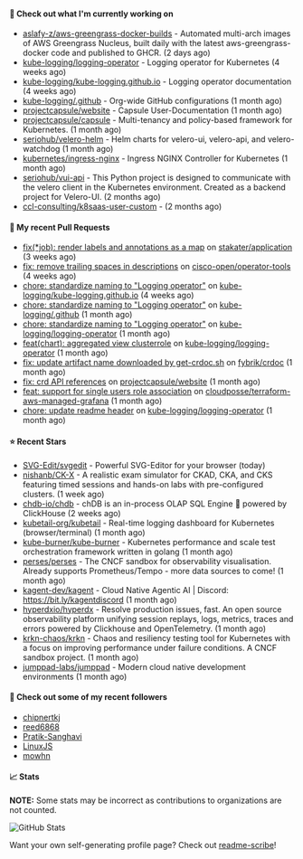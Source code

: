 #### 👷 Check out what I'm currently working on

- [aslafy-z/aws-greengrass-docker-builds](https://github.com/aslafy-z/aws-greengrass-docker-builds) - Automated multi-arch images of AWS Greengrass Nucleus, built daily with the latest aws-greengrass-docker code and published to GHCR. (2 days ago)
- [kube-logging/logging-operator](https://github.com/kube-logging/logging-operator) - Logging operator for Kubernetes (4 weeks ago)
- [kube-logging/kube-logging.github.io](https://github.com/kube-logging/kube-logging.github.io) - Logging operator documentation (4 weeks ago)
- [kube-logging/.github](https://github.com/kube-logging/.github) - Org-wide GitHub configurations (1 month ago)
- [projectcapsule/website](https://github.com/projectcapsule/website) - Capsule User-Documentation (1 month ago)
- [projectcapsule/capsule](https://github.com/projectcapsule/capsule) - Multi-tenancy and policy-based framework for Kubernetes. (1 month ago)
- [seriohub/velero-helm](https://github.com/seriohub/velero-helm) - Helm charts for velero-ui, velero-api, and velero-watchdog (1 month ago)
- [kubernetes/ingress-nginx](https://github.com/kubernetes/ingress-nginx) - Ingress NGINX Controller for Kubernetes (1 month ago)
- [seriohub/vui-api](https://github.com/seriohub/vui-api) - This Python project is designed to communicate with the velero client in the Kubernetes environment. Created as a backend project for Velero-UI. (2 months ago)
- [ccl-consulting/k8saas-user-custom](https://github.com/ccl-consulting/k8saas-user-custom) -  (2 months ago)



#### 🔨 My recent Pull Requests

- [fix(*job): render labels and annotations as a map](https://github.com/stakater/application/pull/377) on [stakater/application](https://github.com/stakater/application) (3 weeks ago)
- [fix: remove trailing spaces in descriptions](https://github.com/cisco-open/operator-tools/pull/284) on [cisco-open/operator-tools](https://github.com/cisco-open/operator-tools) (4 weeks ago)
- [chore: standardize naming to &#34;Logging operator&#34;](https://github.com/kube-logging/kube-logging.github.io/pull/282) on [kube-logging/kube-logging.github.io](https://github.com/kube-logging/kube-logging.github.io) (4 weeks ago)
- [chore: standardize naming to &#34;Logging operator&#34;](https://github.com/kube-logging/.github/pull/5) on [kube-logging/.github](https://github.com/kube-logging/.github) (1 month ago)
- [chore: standardize naming to &#34;Logging operator&#34;](https://github.com/kube-logging/logging-operator/pull/2004) on [kube-logging/logging-operator](https://github.com/kube-logging/logging-operator) (1 month ago)
- [feat(chart): aggregated view clusterrole](https://github.com/kube-logging/logging-operator/pull/1989) on [kube-logging/logging-operator](https://github.com/kube-logging/logging-operator) (1 month ago)
- [fix: update artifact name downloaded by get-crdoc.sh](https://github.com/fybrik/crdoc/pull/321) on [fybrik/crdoc](https://github.com/fybrik/crdoc) (1 month ago)
- [fix: crd API references](https://github.com/projectcapsule/website/pull/16) on [projectcapsule/website](https://github.com/projectcapsule/website) (1 month ago)
- [feat: support for single users role association](https://github.com/cloudposse/terraform-aws-managed-grafana/pull/7) on [cloudposse/terraform-aws-managed-grafana](https://github.com/cloudposse/terraform-aws-managed-grafana) (1 month ago)
- [chore: update readme header](https://github.com/kube-logging/logging-operator/pull/1985) on [kube-logging/logging-operator](https://github.com/kube-logging/logging-operator) (1 month ago)

#### ⭐ Recent Stars

- [SVG-Edit/svgedit](https://github.com/SVG-Edit/svgedit) - Powerful SVG-Editor for your browser (today)
- [nishanb/CK-X](https://github.com/nishanb/CK-X) - A realistic exam simulator for CKAD, CKA, and CKS featuring timed sessions and hands-on labs with pre-configured clusters. (1 week ago)
- [chdb-io/chdb](https://github.com/chdb-io/chdb) - chDB is an in-process OLAP SQL Engine 🚀 powered by ClickHouse  (2 weeks ago)
- [kubetail-org/kubetail](https://github.com/kubetail-org/kubetail) - Real-time logging dashboard for Kubernetes (browser/terminal) (1 month ago)
- [kube-burner/kube-burner](https://github.com/kube-burner/kube-burner) - Kubernetes performance and scale test orchestration framework written in golang (1 month ago)
- [perses/perses](https://github.com/perses/perses) - The CNCF sandbox for observability visualisation. Already supports Prometheus/Tempo - more data sources to come! (1 month ago)
- [kagent-dev/kagent](https://github.com/kagent-dev/kagent) - Cloud Native Agentic AI | Discord: https://bit.ly/kagentdiscord (1 month ago)
- [hyperdxio/hyperdx](https://github.com/hyperdxio/hyperdx) - Resolve production issues, fast. An open source observability platform unifying session replays, logs, metrics, traces and errors powered by Clickhouse and OpenTelemetry. (1 month ago)
- [krkn-chaos/krkn](https://github.com/krkn-chaos/krkn) - Chaos and resiliency testing tool for Kubernetes with a focus on improving performance under failure conditions. A CNCF sandbox project. (1 month ago)
- [jumppad-labs/jumppad](https://github.com/jumppad-labs/jumppad) - Modern cloud native development environments (1 month ago)

#### 👯 Check out some of my recent followers

- [chipnertkj](https://github.com/chipnertkj)
- [reed6868](https://github.com/reed6868)
- [Pratik-Sanghavi](https://github.com/Pratik-Sanghavi)
- [LinuxJS](https://github.com/LinuxJS)
- [mowhn](https://github.com/mowhn)

#### 📈 Stats

**NOTE:** Some stats may be incorrect as contributions to organizations
are not counted.

![GitHub Stats](https://github-readme-stats.vercel.app/api?username=aslafy-z&count_private=false&theme=tokyonight&show_icons=true)

Want your own self-generating profile page? Check out [readme-scribe](https://github.com/muesli/readme-scribe)!
